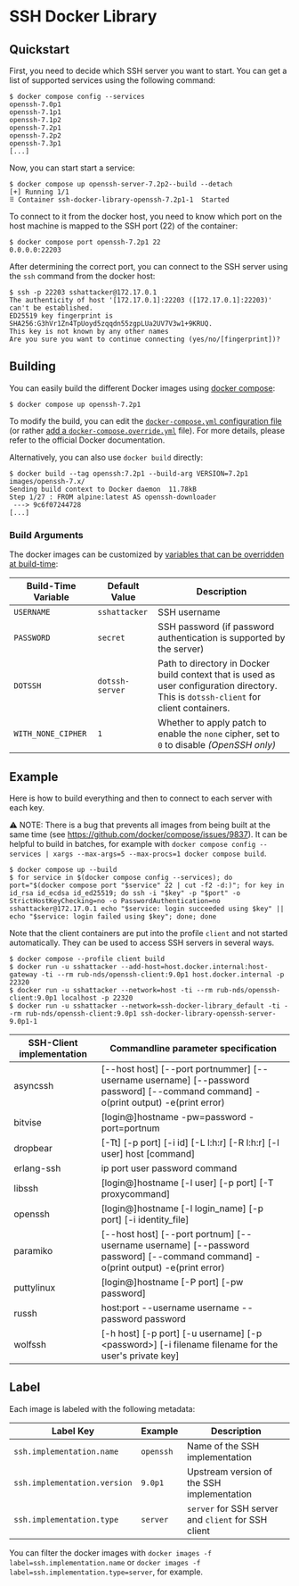 # SSH Docker Library

## Quickstart

First, you need to decide which SSH server you want to start.
You can get a list of supported services using the following command:

    $ docker compose config --services
    openssh-7.0p1
    openssh-7.1p1
    openssh-7.1p2
    openssh-7.2p1
    openssh-7.2p2
    openssh-7.3p1
    [...]

Now, you can start start a service:

    $ docker compose up openssh-server-7.2p2--build --detach
    [+] Running 1/1
    ⠿ Container ssh-docker-library-openssh-7.2p1-1  Started

To connect to it from the docker host, you need to know which port on the host machine is mapped to the SSH port (22) of the container:

    $ docker compose port openssh-7.2p1 22
    0.0.0.0:22203

After determining the correct port, you can connect to the SSH server using the `ssh` command from the docker host:

    $ ssh -p 22203 sshattacker@172.17.0.1
    The authenticity of host '[172.17.0.1]:22203 ([172.17.0.1]:22203)' can't be established.
    ED25519 key fingerprint is SHA256:G3hVr1Zn4TpUoyd5zqqdn55zgpLUa2UV7V3w1+9KRUQ.
    This key is not known by any other names
    Are you sure you want to continue connecting (yes/no/[fingerprint])?

## Building

You can easily build the different Docker images using [docker compose](https://docs.docker.com/compose/):

    $ docker compose up openssh-7.2p1

To modify the build, you can edit the [`docker-compose.yml` configuration file](https://docs.docker.com/compose/compose-file/) (or rather [add a `docker-compose.override.yml`](https://docs.docker.com/compose/extends/#multiple-compose-files) file).
For more details, please refer to the official Docker documentation.

Alternatively, you can also use `docker build` directly:

    $ docker build --tag openssh:7.2p1 --build-arg VERSION=7.2p1 images/openssh-7.x/
    Sending build context to Docker daemon  11.78kB
    Step 1/27 : FROM alpine:latest AS openssh-downloader
     ---> 9c6f07244728
    [...]

### Build Arguments

The docker images can be customized by [variables that can be overridden at build-time](https://docs.docker.com/engine/reference/commandline/build/#set-build-time-variables---build-arg):

| Build-Time Variable | Default Value   | Description                                                                                                                            |
| ------------------- | --------------- | -------------------------------------------------------------------------------------------------------------------------------------- |
| `USERNAME`          | `sshattacker`   | SSH username                                                                                                                           |
| `PASSWORD`          | `secret`        | SSH password (if password authentication is supported by the server)                                                                   |
| `DOTSSH`            | `dotssh-server` | Path to directory in Docker build context that is used as user configuration directory. This is `dotssh-client` for client containers. |
| `WITH_NONE_CIPHER`  | `1`             | Whether to apply patch to enable the `none` cipher, set to `0` to disable _(OpenSSH only)_                                             |

## Example

Here is how to build everything and then to connect to each server with each key.

:warning: NOTE: There is a bug that prevents all images from being built at the same time (see <https://github.com/docker/compose/issues/9837>). It can be helpful to build in batches, for example with `docker compose config --services | xargs --max-args=5 --max-procs=1 docker compose build`.

    $ docker compose up --build
    $ for service in $(docker compose config --services); do port="$(docker compose port "$service" 22 | cut -f2 -d:)"; for key in id_rsa id_ecdsa id_ed25519; do ssh -i "$key" -p "$port" -o StrictHostKeyChecking=no -o PasswordAuthentication=no sshattacker@172.17.0.1 echo "$service: login succeeded using $key" || echo "$service: login failed using $key"; done; done

Note that the client containers are put into the profile `client` and not started automatically. They can be used to access SSH servers in several ways.

    $ docker compose --profile client build
    $ docker run -u sshattacker --add-host=host.docker.internal:host-gateway -ti --rm rub-nds/openssh-client:9.0p1 host.docker.internal -p 22320
    $ docker run -u sshattacker --network=host -ti --rm rub-nds/openssh-client:9.0p1 localhost -p 22320
    $ docker run -u sshattacker --network=ssh-docker-library_default -ti --rm rub-nds/openssh-client:9.0p1 ssh-docker-library-openssh-server-9.0p1-1

| SSH-Client implementation | Commandline parameter specification                                                                                                |
| ------------------------- | ---------------------------------------------------------------------------------------------------------------------------------- |
| asyncssh                  | [--host host] [--port portnummer] [--username username] [--password password] [--command command] -o(print output) -e(print error) |
| bitvise                   | [login@]hostname -pw=password -port=portnum                                                                                        |
| dropbear                  | [-Tt] [-p port] [-i id] [-L l:h:r] [-R l:h:r] [-l user] host [command]                                                             |
| erlang-ssh                | ip port user password command                                                                                                      |
| libssh                    | [login@]hostname [-l user] [-p port] [-T proxycommand]                                                                             |
| openssh                   | [login@]hostname [-l login_name] [-p port] [-i identity_file]                                                                      |
| paramiko                  | [--host host] [--port portnum] [--username username] [--password password] [--command command] -o(print output) -e(print error)    |
| puttylinux                | [login@]hostname [-P port] [-pw password]                                                                                          |
| russh                     | host:port --username username --password password                                                                                  |
| wolfssh                   | [-h host] [-p port] [-u username] [-p &lt;password&gt;] [-i filename filename for the user's private key]                          |

## Label

Each image is labeled with the following metadata:

| Label Key                    | Example   | Description                                         |
| ---------------------------- | --------- | --------------------------------------------------- |
| `ssh.implementation.name`    | `openssh` | Name of the SSH implementation                      |
| `ssh.implementation.version` | `9.0p1`   | Upstream version of the SSH implementation          |
| `ssh.implementation.type`    | `server`  | `server` for SSH server and `client` for SSH client |

You can filter the docker images with `docker images -f label=ssh.implementation.name` or `docker images -f label=ssh.implementation.type=server`, for example.
